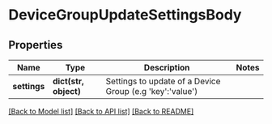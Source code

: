 # DeviceGroupUpdateSettingsBody

## Properties
Name | Type | Description | Notes
------------ | ------------- | ------------- | -------------
**settings** | **dict(str, object)** | Settings to update of a Device Group (e.g &#x27;key&#x27;:&#x27;value&#x27;) | 

[[Back to Model list]](../README.md#documentation-for-models) [[Back to API list]](../README.md#documentation-for-api-endpoints) [[Back to README]](../README.md)

